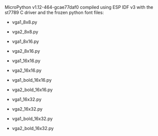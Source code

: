 MicroPython v1.12-464-gcae77daf0 compiled using ESP IDF v3
with the st7789 C driver and the frozen python font files:

- vga1_8x8.py
- vga2_8x8.py

- vga1_8x16.py
- vga2_8x16.py

- vga1_16x16.py
- vga2_16x16.py

- vga1_bold_16x16.py
- vga2_bold_16x16.py

- vga1_16x32.py
- vga2_16x32.py

- vga1_bold_16x32.py
- vga2_bold_16x32.py
